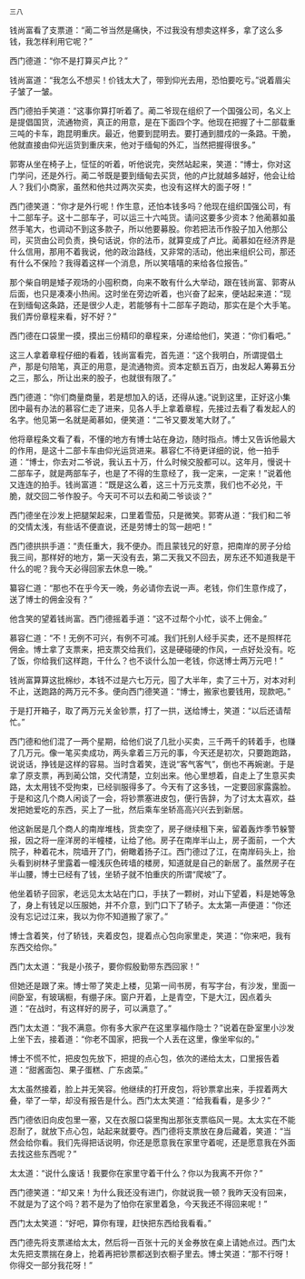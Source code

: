     三八 

   钱尚富看了支票道：“蔺二爷当然是痛快，不过我没有想卖这样多，拿了这么多钱，我怎样利用它呢？”

   西门德道：“你不是打算买卢比？”

   钱尚富道：“我怎么不想买！价钱太大了，带到仰光去用，恐怕要吃亏。”说着眉尖子皱了一皱。

   西门德拍手笑道：“这事你算打听着了。蔺二爷现在组织了一个国强公司，名义上是提倡国货，流通物资，真正的用意，是在下面四个字。他现在把握了十二部载重三吨的卡车，跑昆明重庆。最近，他要到昆明去。要打通到腊戍的一条路。干脆，他就直接由仰光运货到重庆来，他对于缅甸的外汇，当然把握得很多。”

   郭寄从坐在椅子上，怔怔的听着，听他说完，突然站起来，笑道：“博士，你对这门学问，还是外行。蔺二爷既是要到缅甸去买货，他的卢比就越多越好，他会让给人？我们小商家，虽然和他共过两次买卖，也没有这样大的面子呀！”

   西门德笑道：“你才是外行呢！作生意，还怕本钱多吗？他现在组织国强公司，有十二部车子。这十二部车子，可以运三十六吨货。请问这要多少资本？他蔺慕如虽然手笔大，也调动不到这多款子，所以他要募股。你若把法币作股子加入他那公司，买货由公司负责，换句话说，你的法币，就算变成了卢比。蔺慕如在经济界是什么信用，那用不着我说，他的政治路线，又非常的活动，他出来组织公司，那还有什么不保险？我得着这样一个消息，所以笑嘻嘻的来给各位报告。”

   那个柴自明是矮子观场的小囤积商，向来不敢有什么大举动，跟在钱尚富、郭寄从后面，也只是凑凑小热闹。这时坐在旁边听着，也兴奋了起来，便站起来道：“现在到缅甸这条路，还是很少人走，若能够有十二部车子跑动，那实在是个大手笔。我们弄份章程来看，好不好？”

   西门德在口袋里一摸，摸出三份精印的章程来，分递给他们，笑道：“你们看吧。”

   这三人拿着章程仔细的看着，钱尚富看完，首先道：“这个我明白，所谓提倡土产，那是句陪笔，真正的用意，是流通物资。资本定额五百万，由发起人筹募五分之三，那么，所让出来的股子，也就很有限了。”

   西门德道：“你们商量商量，若是想加入的话，还得从速。”说到这里，正好这小集团中最有办法的慕容仁走了进来，见各人手上拿着章程，先接过去看了看发起人的名字。他见第一名就是蔺慕如，便笑道：“二爷又要发笔大财了。”

   他将章程条文看了看，不懂的地方有博士站在身边，随时指点。博士又告诉他最大的作用，是这十二部卡车由仰光运货进来。慕容仁不待更详细的说，他一拍手道：“博士，你去对二爷说，我认五十万，什么时候交股都可以。这年月，慢说十二部车子，就是两部车子，也是了不得的生意经了，我一定来，一定来！”说着他又连连的拍手。钱尚富道：“既是这么着，这三十万元支票，我们也不必兑，干脆，就交回二爷作股子。今天可不可以去和蔺二爷谈谈？”

   西门德坐在沙发上把腿架起来，口里着雪茄，只是微笑。郭寄从道：“我们和二爷的交情太浅，有些话不便直说，还是劳博士的驾一趟吧！”

   西门德拱拱手道：“责任重大，我不便办。而且蒙钱兄的好意，把南岸的房子分给我三间，那样好的地方，第一天没有去，第二天我又不回去，房东还不知道我是干什么的呢？我今天必得回家去休息一晚。”

   纂容仁道：“那也不在乎今天一晚，务必请你去说一声。老钱，你们生意作成了，送了博士的佣金没有？”

   他含笑的望着钱尚富。西门德摇着手道：“这不过帮个小忙，谈不上佣金。”

   慕容仁道：“不！无例不可兴，有例不可减。我们托别人经手买卖，还不是照样花佣金。博士拿了支票来，把支票交给我们，这是硬碰硬的作风，一点好处没有。吃了饭，你给我们这样跑，干什么？也不谈什么加一老钱，你送博士两万元吧！”

   钱尚富算算这批棉纱，本钱不过是六七万元，囤了大半年，卖了三十万，对本对利不止，送跑路的两万元不多。便向西门德笑道：“博士，搬家也要钱用，现款吧。”

   于是打开箱子，取了两万元关金钞票，打了一拱，送给博士，笑道：“以后还请帮忙。”

   西门德和他们混了一两个星期，给他们说了几批小买卖，三千两千的转着手，也赚了几万元。像一笔买卖成功，两头拿着三万元的事，今天还是初次，只要跑跑路，说说话，挣钱是这样的容易。当时含着笑，连说“客气客气”，倒也不再婉谢。于是拿了原支票，再到蔺公馆，交代清楚，立刻出来。他心里想着，自走上了生意买卖路，太太用钱不受拘束，已经驯服得多了。今天有了这多钱，一定要回家露露脸。于是和这几个商人闲谈了一会，将钞票塞进皮包，便行告辞，为了讨太太喜欢，益发把她爱吃的东西，买上了一批，然后乘车坐轿高高兴兴去到新居。

   他这新居是几个商人的南岸堆栈，货卖空了，房子继续租下来，留着轰炸季节躲警报，因之将一座洋房的半幢楼，让给了他。房子在南岸半山上，房子面前，一个大院子，种着花木，院墙开了门，俯瞰着扬子江。西门德过了江，在南岸码头上，抬头看到树林子里露着一幢浅灰色砖墙的楼房，知道就是自己的新居了。虽然房子在半山腰，博士已经有了钱，坐轿子就不怕重庆的所谓“爬坡”了。

   他坐着轿子回家，老远见太太站在门口，手扶了一颗树，对山下望着，料是她等急了，身上有钱足以压服她，并不介意，到门口下了轿子。太太第一声便道：“你还没有忘记过江来，我以为你不知道搬了家了。”

   博士含着笑，付了轿钱，夹着皮包，提着点心包向家里走，笑道：“你来吧，我有东西交给你。”

   西门太太道：“我是小孩子，要你假殷勤带东西回家！”

   但她还是跟了来。博士带了笑走上楼，见第一间书房，有写字台，有沙发，里面一间卧室，有玻璃橱，有绷子床。窗户开着，上是青空，下是大江，因点着头道：“在战时，有这样好的房子，可以满意了。”

   西门太太道：“我不满意。你有多大家产在这里享福作隐士？”说着在卧室里小沙发上坐下去，接着道：“你老不国家，把我一个人丢在这里，像坐牢似的。”

   博士不慌不忙，把皮包先放下，把提的点心包，依次的递给太太，口里报告着道：“甜酱面包、果子蛋糕、广东卤菜。”

   太太虽然接着，脸上并无笑容。他继续的打开皮包，将钞票拿出来，手捏着两大叠，举了一举，却没有报告是什么。西门太太笑道：“给我看看，是多少？”

   西门德依旧向皮包里一塞，又在衣服口袋里掏出那张支票临风一晃。太太实在不能忍耐了，就放下点心包，站起来就要夺。西门德将支票放在身后藏着，笑道：“当然会给你看。我们先得把话说明，你还是愿意我在家里守着呢，还是愿意我在外面去找这些东西呢？”

   太太道：“说什么废话！我要你在家里守着干什么？你以为我离不开你？”

   西门德笑道：“却又来！为什么我还没有进门，你就说我一顿？我昨天没有回来，不就是为了这个吗？若不是为了怕你在家里着急，今天我还不得回来呢！”

   西门太太笑道：“好吧，算你有理，赶快把东西给我看看。”

   西门德先将支票递给太太，然后将一百张十元的关金券放在桌上请她点过。西门太太先把支票揣在身上，抢着再把钞票都送到衣橱子里去。博士笑道：“那不行呀！你得交一部分我花呀！”

